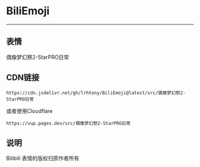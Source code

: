 # BiliEmoji
---
## 表情
偶像梦幻祭2-StarPRO日常
## CDN链接
```
https://cdn.jsdelivr.net/gh/lrhtony/BiliEmoji@latest/src/偶像梦幻祭2-StarPRO日常
```
或者使用Cloudflare
```
https://vup.pages.dev/src/偶像梦幻祭2-StarPRO日常
```
## 说明
Bilibili 表情的版权归原作者所有
